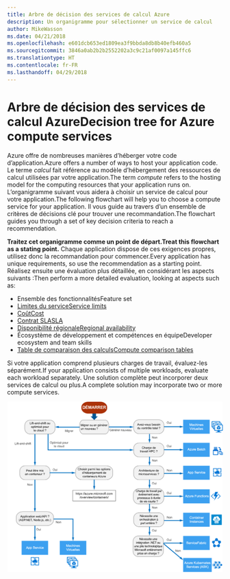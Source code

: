 ```yaml
---
title: Arbre de décision des services de calcul Azure
description: Un organigramme pour sélectionner un service de calcul
author: MikeWasson
ms.date: 04/21/2018
ms.openlocfilehash: e601dcb653ed1809ea3f9bbda8db8b40efb460a5
ms.sourcegitcommit: 3846a0ab2b2b2552202a3c9c21af0097a145ffc6
ms.translationtype: HT
ms.contentlocale: fr-FR
ms.lasthandoff: 04/29/2018
---
```

# <a name="decision-tree-for-azure-compute-services"></a><span data-ttu-id="d04be-103">Arbre de décision des services de calcul Azure</span><span class="sxs-lookup"><span data-stu-id="d04be-103">Decision tree for Azure compute services</span></span>

<span data-ttu-id="d04be-104">Azure offre de nombreuses manières d’héberger votre code d’application.</span><span class="sxs-lookup"><span data-stu-id="d04be-104">Azure offers a number of ways to host your application code.</span></span> <span data-ttu-id="d04be-105">Le terme *calcul* fait référence au modèle d’hébergement des ressources de calcul utilisées par votre application.</span><span class="sxs-lookup"><span data-stu-id="d04be-105">The term *compute* refers to the hosting model for the computing resources that your application runs on.</span></span> <span data-ttu-id="d04be-106">L’organigramme suivant vous aidera à choisir un service de calcul pour votre application.</span><span class="sxs-lookup"><span data-stu-id="d04be-106">The following flowchart will help you to choose a compute service for your application.</span></span> <span data-ttu-id="d04be-107">Il vous guide au travers d’un ensemble de critères de décisions clé pour trouver une recommandation.</span><span class="sxs-lookup"><span data-stu-id="d04be-107">The flowchart guides you through a set of key decision criteria to reach a recommendation.</span></span> 

<span data-ttu-id="d04be-108">**Traitez cet organigramme comme un point de départ.**</span><span class="sxs-lookup"><span data-stu-id="d04be-108">**Treat this flowchart as a stating point.**</span></span> <span data-ttu-id="d04be-109">Chaque application dispose de ces exigences propres, utilisez donc la recommandation pour commencer.</span><span class="sxs-lookup"><span data-stu-id="d04be-109">Every application has unique requirements, so use the recommendation as a starting point.</span></span> <span data-ttu-id="d04be-110">Réalisez ensuite une évaluation plus détaillée, en considérant les aspects suivants :</span><span class="sxs-lookup"><span data-stu-id="d04be-110">Then perform a more detailed evaluation, looking at aspects such as:</span></span>
 
- <span data-ttu-id="d04be-111">Ensemble des fonctionnalités</span><span class="sxs-lookup"><span data-stu-id="d04be-111">Feature set</span></span>
- [<span data-ttu-id="d04be-112">Limites du service</span><span class="sxs-lookup"><span data-stu-id="d04be-112">Service limits</span></span>](/azure/azure-subscription-service-limits)
- [<span data-ttu-id="d04be-113">Coût</span><span class="sxs-lookup"><span data-stu-id="d04be-113">Cost</span></span>](https://azure.microsoft.com/pricing/)
- [<span data-ttu-id="d04be-114">Contrat SLA</span><span class="sxs-lookup"><span data-stu-id="d04be-114">SLA</span></span>](https://azure.microsoft.com/support/legal/sla/)
- [<span data-ttu-id="d04be-115">Disponibilité régionale</span><span class="sxs-lookup"><span data-stu-id="d04be-115">Regional availability</span></span>](https://azure.microsoft.com/global-infrastructure/services/)
- <span data-ttu-id="d04be-116">Écosystème de développement et compétences en équipe</span><span class="sxs-lookup"><span data-stu-id="d04be-116">Developer ecosystem and team skills</span></span>
- [<span data-ttu-id="d04be-117">Table de comparaison des calculs</span><span class="sxs-lookup"><span data-stu-id="d04be-117">Compute comparison tables</span></span>](./compute-comparison.md)

<span data-ttu-id="d04be-118">Si votre application comprend plusieurs charges de travail, évaluez-les séparément.</span><span class="sxs-lookup"><span data-stu-id="d04be-118">If your application consists of multiple workloads, evaluate each workload separately.</span></span> <span data-ttu-id="d04be-119">Une solution complète peut incorporer deux services de calcul ou plus.</span><span class="sxs-lookup"><span data-stu-id="d04be-119">A complete solution may incorporate two or more compute services.</span></span>

![](../images/compute-decision-tree.svg)


